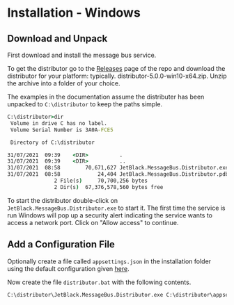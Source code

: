 # Installation - Windows

## Download and Unpack

First download and install the message bus service.

To get the distributor go to the
[Releases](https://github.com/rob-blackbourn/jetblack-messagebus/releases) 
page of the repo and download the distributor for your platform: typically.
distributor-5.0.0-win10-x64.zip. Unzip the archive into a folder of your choice.

The examples in the documentation assume the distributer has been
unpacked to `C:\distributor` to keep the paths simple.

```bat
C:\distributor>dir
 Volume in drive C has no label.
 Volume Serial Number is 3A0A-FCE5

 Directory of C:\distributor

31/07/2021  09:39    <DIR>          .
31/07/2021  09:39    <DIR>          ..
31/07/2021  08:58        70,671,627 JetBlack.MessageBus.Distributor.exe
31/07/2021  08:58            24,404 JetBlack.MessageBus.Distributor.pdb
               2 File(s)     70,700,256 bytes
               2 Dir(s)  67,376,578,560 bytes free
```

To start the distributor double-click on
`JetBlack.MessageBus.Distributor.exe` to start it. The first time
the service is run Windows will pop up a security alert indicating
the service wants to access a network port. Click on "Allow access"
to continue.

## Add a Configuration File

Optionally create a file called `appsettings.json` in the installation folder
using the default configuration given [here](configuration.md).

Now create the file `distributor.bat` with the following contents.

```bat
C:\distributor\JetBlack.MessageBus.Distributor.exe C:\distributor\appsettings.json
```
